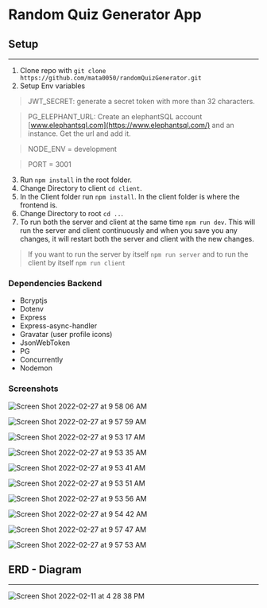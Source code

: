 # Random Quiz Generator App

## Setup

---

1. Clone repo with `git clone https://github.com/mata0050/randomQuizGenerator.git`
2. Setup Env variables

> JWT_SECRET: generate a secret token with more than 32 characters.

> PG_ELEPHANT_URL: Create an elephantSQL account [www.elephantsql.com](https://www.elephantsql.com/) and an instance. Get the url and add it.

> NODE_ENV = development

> PORT = 3001

3. Run `npm install` in the root folder.
4. Change Directory to client `cd client`.
5. In the Client folder run `npm install`. In the client folder is where the frontend is.
6. Change Directory to root `cd ..`.
7. To run both the server and client at the same time `npm run dev`. This will run the server and client continuously and when you save you any changes, it will restart both the server and client with the new changes.

> If you want to run the server by itself `npm run server` and to run the client by itself `npm run client`

### Dependencies Backend

- Bcryptjs
- Dotenv
- Express
- Express-async-handler
- Gravatar (user profile icons)
- JsonWebToken
- PG
- Concurrently
- Nodemon

### Screenshots

![Screen Shot 2022-02-27 at 9 58 06 AM](https://user-images.githubusercontent.com/58061791/155887730-4a6e10da-a476-4c49-8320-7c2a1795a479.png)

![Screen Shot 2022-02-27 at 9 57 59 AM](https://user-images.githubusercontent.com/58061791/155887729-4ff27aff-844d-465c-a2d3-6a194834c93e.png)

![Screen Shot 2022-02-27 at 9 53 17 AM](https://user-images.githubusercontent.com/58061791/155887734-f6134b0f-1d80-4b21-87c5-59190a3d6752.png)

![Screen Shot 2022-02-27 at 9 53 35 AM](https://user-images.githubusercontent.com/58061791/155887732-6dfa25b0-eb46-46b9-b2d0-b1071417080b.png)

![Screen Shot 2022-02-27 at 9 53 41 AM](https://user-images.githubusercontent.com/58061791/155887731-bc27f72a-cad0-4a52-a45a-497a366f29b1.png)



![Screen Shot 2022-02-27 at 9 53 51 AM](https://user-images.githubusercontent.com/58061791/155887722-8917dccc-a1cf-4b8a-aa39-abccfe5f114e.png)

![Screen Shot 2022-02-27 at 9 53 56 AM](https://user-images.githubusercontent.com/58061791/155887724-0c4beecc-fe34-47f3-a2f6-2b1063af7188.png)

![Screen Shot 2022-02-27 at 9 54 42 AM](https://user-images.githubusercontent.com/58061791/155887726-8cdda630-399d-4d48-b9b2-cdcdccbd7f0f.png)

![Screen Shot 2022-02-27 at 9 57 47 AM](https://user-images.githubusercontent.com/58061791/155887727-3831d481-0678-4fef-abd4-5eb66cb4c321.png)

![Screen Shot 2022-02-27 at 9 57 53 AM](https://user-images.githubusercontent.com/58061791/155887728-a70da3ff-35ed-48a2-9f78-af3f7cdeb4be.png)





## ERD - Diagram

---

![Screen Shot 2022-02-11 at 4 28 38 PM](https://user-images.githubusercontent.com/58061791/153672804-f175ebf4-8c42-4217-b30b-55ff30707089.png)
